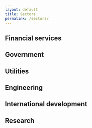 ```yaml
---
layout: default
title: Sectors
permalink: /sectors/
---
```


## Financial services

## Government

## Utilities

## Engineering

## International development

## Research 
